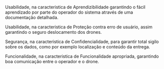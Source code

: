 Usabilidade, na caracteristica de Aprendizibilidade garantindo o fácil aprendizado por parte do operador do sistema através de uma documentação detalhada.

Usabilidade, na caracteristica de Proteção contra erro de usuário, assim garantindo o seguro deslocamento dos drones.

Segurança, na caracteristica de Confidencialidade, para garantir total sigilo sobre os dados, como por exemplo localização e conteúdo da entrega.

Funcionalidade, na caracteristica de Funcionalidade apropriada, garantindo boa comunicação entre o operador e o drone.

